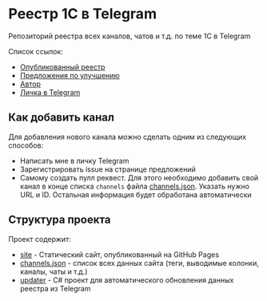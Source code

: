 # Реестр 1С в Telegram

Репозиторий реестра всех каналов, чатов и т.д. по теме 1С в Telegram

Список ссылок:
- [Опубликованный реестр](https://SeiOkami.github.io/links-one-s/)
- [Предложения по улучшению](https://github.com/SeiOkami/links-one-s/issues)
- [Автор](https://github.com/SeiOkami)
- [Личка в Telegram](https://t.me/SeiOkami)

## Как добавить канал
Для добавления нового канала можно сделать одним из следующих способов:
- Написать мне в личку Telegram
- Зарегистрировать issue на странице предложений
- Самому создать пулл реквест. Для этого необходимо добавить свой канал в конце списка `channels` файла [channels.json](/site/data/channels.json). Указать нужно URL и ID. Остальная информация будет обработана автоматически

## Структура проекта
Проект содержит:
- [site](/site/) - Статический сайт, опубликованный на GitHub Pages
- [channels.json](/site/data/channels.json) - список всех данных сайта (теги, выводимые колонки, каналы, чаты и т.д.)
- [updater](/tools/updater/) - C# проект для автоматического обновления данных реестра из Telegram